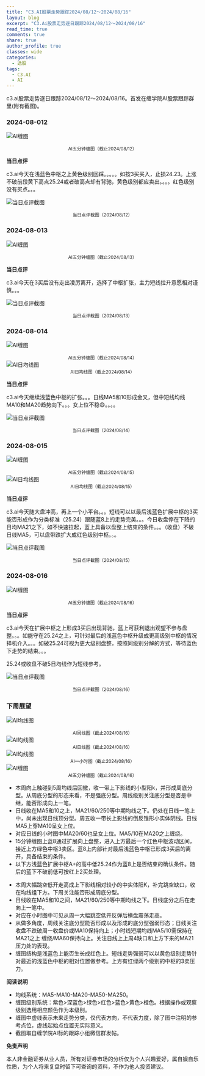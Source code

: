 ```yaml
---
title: "C3.AI股票走势跟踪2024/08/12～2024/08/16"
layout: blog
excerpt: "C3.Ai股票走势逐日跟踪2024/08/12～2024/08/16"
read_time: true
comments: true
share: true
author_profile: true
classes: wide
categories:
  - 选股
tags:
  - C3.AI
  - AI
---
```


c3.ai股票走势逐日跟踪2024/08/12～2024/08/16。首发在缠学院AI股票跟踪群里(附有截图)。

### 2024-08-012

![AI缠图](/assets/images/2024b/AI-20240812-m5-c.png)
<small><center>AI五分钟缠图（截止2024/08/12）</center></small>

**当日点评**

c3.ai今天在浅蓝色中枢之上黄色级别回踩。。。。。如按3买买入，止损24.23。上涨不破前段黄下高点25.24或者破高点却有背驰，黄色级别都应卖出。。。。红色级别没有买点。。。

![当日点评截图](/assets/images/2024b/AI-20240812-comments-1.png)
<small><center>当日点评截图（2024/08/12）</center></small>

### 2024-08-013

![AI缠图](/assets/images/2024b/AI-20240813-m5-c.png)
<small><center>AI五分钟缠图（截止2024/08/13）</center></small>

**当日点评**

c3.ai今天在3买后没有走出凌厉离开，选择了中枢扩张，主力短线拉升意愿相对谨慎。。。

![当日点评截图](/assets/images/2024b/AI-20240813-comments-1.png)
<small><center>当日点评截图（2024/08/13）</center></small>

### 2024-08-014

![AI缠图](/assets/images/2024b/AI-20240814-m5-c.png)
<small><center>AI五分钟缠图（截止2024/08/14）</center></small>
![AI日均线图](/assets/images/2024b/AI-20240814-d-j.png)
<small><center>AI日均线图（截止2024/08/14）</center></small>

**当日点评**

c3.ai今天继续浅蓝色中枢的扩张。。。日线MA5和10形成金叉，但中短线均线MA10和MA20趋势向下。。。女上位不稳😄。。。。

![当日点评截图](/assets/images/2024b/AI-20240814-comments-1.png)
<small><center>当日点评截图（2024/08/14）</center></small>

### 2024-08-015

![AI缠图](/assets/images/2024b/AI-20240815-m5-c.png)
<small><center>AI五分钟缠图（截止2024/08/15）</center></small>
![AI日均线图](/assets/images/2024b/AI-20240815-d-j.png)
<small><center>AI日均线图（截止2024/08/15）</center></small>

**当日点评**

c3.ai今天随大盘冲高，再上一个小平台。。。短线可以以最后浅蓝色扩展中枢的3买能否形成作为分类标准（25.24）跟随蓝8上的走势完美。。。今日收盘停在下降的日均MA21之下，如不快速拉起，蓝上具备以盘整上结束的条件。。。（收盘）不破日线MA5，可以盘带跌扩大成红色级别中枢。。。

![当日点评截图](/assets/images/2024b/AI-20240815-comments-1.png)
<small><center>当日点评截图（2024/08/15）</center></small>

### 2024-08-016

![AI缠图](/assets/images/2024b/AI-20240816-m5-c.png)
<small><center>AI五分钟缠图（截止2024/08/16）</center></small>

**当日点评**

c3.ai今天在扩展中枢之上形成3买后出现背驰，蓝上可获利退出观望不参与盘整。。。如能守在25.24之上，可针对最后的浅蓝色中枢升级成更高级别中枢的情况择机介入。。。如破25.24可视为更大级别盘整，按照同级别分解的方式，等待蓝色下走势的结束。。。

25.24或收盘不破5日均线作为短线参考。

![当日点评截图](/assets/images/2024b/AI-20240816-comments-1.png)
<small><center>当日点评截图（2024/08/16）</center></small>


### 下周展望

![AI均线图](/assets/images/2024b/AI-20240816-w-j.png)
<small><center>AI周线图（截止2024/08/16）</center></small>
![AI均线图](/assets/images/2024b/AI-20240816-d-j.png)
<small><center>AI日线图（截止2024/08/16）</center></small>
![AI均线图](/assets/images/2024b/AI-20240816-h-j.png)
<small><center>AI一小时图（截止2024/08/16）</center></small>
![AI缠图](/assets/images/2024b/AI-20240816-m5-c.png)
<small><center>AI五分钟缠图（截止2024/08/16）</center></small>

- 本周向上触碰到5周均线后回撤，收一带上下影线的小型阳k，并形成周底分型。从周底分型的形态来看，不是强底分型。周线级别关注底分型是否是中继，能否形成向上一笔。
- 日线收在MA5和10之上，MA21/60/250等中期均线之下。仍处在日线一笔上中，尚未出现日线顶分型。周五收一带长上影线的倒反锥形小实体阴线。日线MA5上穿MA10呈女上位。
- 对应日线的小时图中MA20/60也呈女上位。MA5/10在MA20之上缠绕。
- 15分钟缠图上蓝8通过扩展向上盘整，进入上方最后一个红色中枢波动区间，接近上方绿色中枢3卖区。蓝8上内部针对最后浅蓝色中枢已形成3买后的离开，具备结束的条件。
- 以下方浅蓝色扩展中枢A+的高中低25.24作为蓝8上是否结束的确认条件。随后的蓝下不破前低可按红上2买处理。

* 本周大幅跳空低开走高成上下影线相对较小的中实体阳K，补完跳空缺口，收在均线组下方。下周关注能否形成周底分型。
* 日线收在MA5和10之间，MA21/60/250等中期均线之下。日线底分之后在走向上一笔中。
* 对应在小时图中可见从周一大幅跳空低开反弹后横盘震荡走高。
* 从做多角度，周线关注底分型能否形成以及形成的底分型强弱形态；日线关注收盘不跌破周一收盘价或MA10保持向上；小时线短期均线MA5/10需保持在MA21之上 缠绕/MA60保持向上。关注日线上上周4缺口和上方下来的MA21压力处的表现。
* 缠图结构是浅蓝色上能否生长成红色上。短线走势强弱可以以黄色级别走势针对最近的浅蓝色中枢的相对位置做参考。上方有红绿两个级别的中枢的3卖压力。

**阅读说明**

* 均线系统：MA5-MA10-MA20-MA50-MA250。
* 缠图级别系统：紫色>深蓝色>绿色>红色>蓝色>黄色>橙色。根据操作或观察级别选用相应颜色作为本级别。
* 缠图中虚线表示未来走势分类，仅代表方向，不代表力度，除了图中注明的参考点位，虚线起始点位置无实际意义。
* 截图取自缠学院AI标的跟踪小组微信群发帖。

**免责声明** 

本人非金融证券从业人员，所有对证券市场的分析仅为个人兴趣爱好，属自娱自乐性质，为个人将来复盘时留下可查询的资料，不作为他人投资建议。

